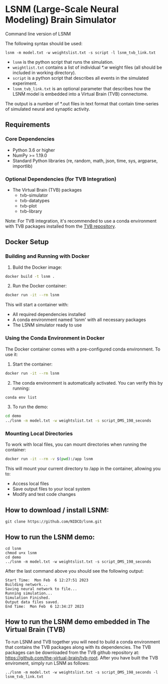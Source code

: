 # LSNM (Large-Scale Neural Modeling) Brain Simulator
Command line version of LSNM

The following syntax should be used:

```
lsnm -m model.txt -w weightslist.txt -s script -l lsnm_tvb_link.txt
```

* `lsnm` is the python script that runs the simulation.
* `weightlist.txt` contains a list of individual _*.w_ weight files (all should be included in working directory).
* `script` is a python script that describes all events in the simulated experiment.
* `lsnm_tvb_link.txt` is an optional parameter that describes how the LSNM model is embedded into a Virtual Brain (TVB) connectome.

The output is a number of *.out files in text format that contain time-series of simulated neural and synaptic activity.

## Requirements

### Core Dependencies
- Python 3.6 or higher
- NumPy >= 1.19.0
- Standard Python libraries (re, random, math, json, time, sys, argparse, importlib)

### Optional Dependencies (for TVB Integration)
- The Virtual Brain (TVB) packages
  - tvb-simulator
  - tvb-datatypes
  - tvb-plot
  - tvb-library

Note: For TVB integration, it's recommended to use a conda environment with TVB packages installed from the [TVB repository](https://github.com/the-virtual-brain/tvb-root).

## Docker Setup

### Building and Running with Docker

1. Build the Docker image:
```bash
docker build -t lsnm .
```

2. Run the Docker container:
```bash
docker run -it --rm lsnm
```

This will start a container with:
- All required dependencies installed
- A conda environment named 'lsnm' with all necessary packages
- The LSNM simulator ready to use

### Using the Conda Environment in Docker

The Docker container comes with a pre-configured conda environment. To use it:

1. Start the container:
```bash
docker run -it --rm lsnm
```

2. The conda environment is automatically activated. You can verify this by running:
```bash
conda env list
```

3. To run the demo:
```bash
cd demo
../lsnm -m model.txt -w weightslist.txt -s script_DMS_198_seconds
```

### Mounting Local Directories

To work with local files, you can mount directories when running the container:

```bash
docker run -it --rm -v $(pwd):/app lsnm
```

This will mount your current directory to /app in the container, allowing you to:
- Access local files
- Save output files to your local system
- Modify and test code changes

## How to download / install LSNM:
```
git clone https://github.com/NIDCD/lsnm.git
```

## How to run the LSNM demo:
```
cd lsnm
chmod u+x lsnm
cd demo
../lsnm -m model.txt -w weightslist.txt -s script_DMS_198_seconds
```

After the last command above you should see the following output:
```
Start Time:  Mon Feb  6 12:27:51 2023
Building network...
Saving neural network to file...
Running simulation...
Simulation Finished.
Output data files saved.
End Time:  Mon Feb  6 12:34:27 2023
```

## How to run the LSNM demo embedded in The Virtual Brain (TVB)
To run LSNM and TVB together you will need to build a conda environment that contains the TVB packages along with its dependencies. The TVB packages can be downloaded from the TVB github repository at: https://github.com/the-virtual-brain/tvb-root. After you have built the TVB enviroment, simply run LSNM as follows:
```
../lsnm -m model.txt -w weightslist.txt -s script_DMS_198_seconds -l lsnm_tvb_link.txt 
```